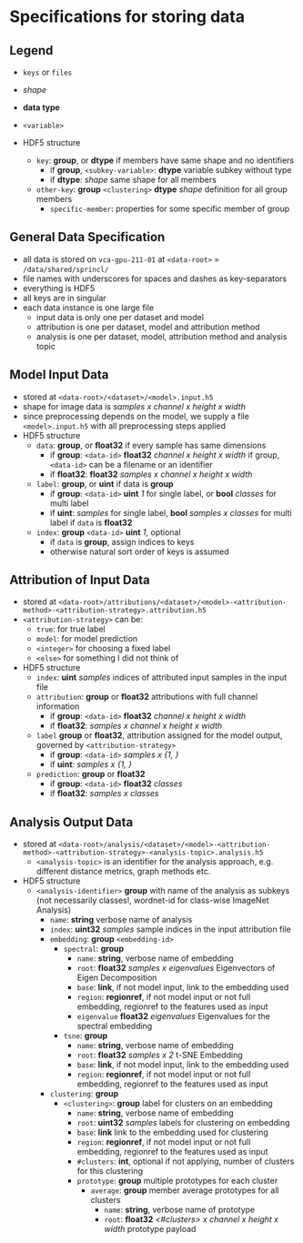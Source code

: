 # Specifications for storing data

## Legend

- `keys` or `files`
- *shape*
- **data type**
- `<variable>`

- HDF5 structure
  - `key`: **group**, or **dtype** if members have same shape and no identifiers
    - if **group**, `<subkey-variable>`: **dtype** variable subkey without type
    - if **dtype**: *shape* same shape for all members
  - `other-key`: **group** `<clustering>` **dtype** *shape* definition for all group members
    - `specific-member`: properties for some specific member of group

## General Data Specification

- all data is stored on `vca-gpu-211-01` at `<data-root>` = `/data/shared/sprincl/`
- file names with underscores for spaces and dashes as key-separators
- everything is HDF5
- all keys are in singular
- each data instance is one large file
  - input data is only one per dataset and model
  - attribution is one per dataset, model and attribution method
  - analysis is one per dataset, model, attribution method and analysis topic

## Model Input Data

- stored at `<data-root>/<dataset>/<model>.input.h5`
- shape for image data is *samples x channel x height x width*
- since preprocessing depends on the model, we supply a file `<model>.input.h5` with all preprocessing steps applied
- HDF5 structure
  - `data`: **group**, or **float32** if every sample has same dimensions
    - if **group**: `<data-id>` **float32** *channel x height x width* if group, `<data-id>` can be a filename or an identifier
    - if **float32**: **float32** *samples x channel x height x width*
  - `label`: **group**, or **uint** if data is **group**
    - if **group**: `<data-id>` **uint** *1* for single label, or **bool** *classes* for multi label
    - if **uint**: *samples* for single label, **bool** *samples x classes* for multi label if `data` is **float32**
  - `index`: **group** `<data-id>` **uint** *1*, optional
    - if `data` is **group**, assign indices to keys
    - otherwise natural sort order of keys is assumed

## Attribution of Input Data

- stored at `<data-root>/attributions/<dataset>/<model>-<attribution-method>-<attribution-strategy>.attribution.h5`
- `<attribution-strategy>` can be:
  - `true`: for true label
  - `model`: for model prediction
  - `<integer>` for choosing a fixed label
  - `<else>` for something I did not think of
- HDF5 structure
  - `index`: **uint** *samples* indices of attributed input samples in the input file
  - `attribution`: **group** or **float32** attributions with full channel information
    - if **group**: `<data-id>` **float32** *channel x height x width*
    - if **float32**: *samples x channel x height x width*
  - `label` **group** or **float32**, attribution assigned for the model output, governed by `<attribution-strategy>`
    - if **group**: `<data-id>` *samples x {1, <classes>}*
    - if **uint**: *samples x {1, <classes>}*
  - `prediction`: **group** or **float32**
    - if **group**: `<data-id>` **float32** *classes*
    - if **float32**: *samples x classes*

## Analysis Output Data

- stored at `<data-root>/analysis/<dataset>/<model>-<attribution-method>-<attribution-strategy>-<analysis-topic>.analysis.h5`
  - `<analysis-topic>` is an identifier for the analysis approach, e.g. different distance metrics, graph methods etc.
- HDF5 structure
  - `<analysis-identifier>` **group** with name of the analysis as subkeys (not necessarily classes!, wordnet-id for class-wise ImageNet Analysis)
    - `name`: **string** verbose name of analysis
    - `index`: **uint32** *samples* sample indices in the input attribution file
    - `embedding`: **group** `<embedding-id>`
      - `spectral`: **group**
        - `name`: **string**, verbose name of embedding
        - `root`: **float32** *samples x eigenvalues* Eigenvectors of Eigen Decomposition
        - `base`: **link**, if not model input, link to the embedding used
        - `region`: **regionref**, if not model input or not full embedding, regionref to the features used as input
        - `eigenvalue` **float32** *eigenvalues* Eigenvalues for the spectral embedding
      - `tsne`: **group**
        - `name`: **string**, verbose name of embedding
        - `root`: **float32** *samples x 2* t-SNE Embedding
        - `base`: **link**, if not model input, link to the embedding used
        - `region`: **regionref**, if not model input or not full embedding, regionref to the features used as input
    - `clustering`: **group**
      - `<clustering>`: **group** label for clusters on an embedding
        - `name`: **string**, verbose name of embedding
        - `root`: **uint32** *samples* labels for clustering on embedding
        - `base`: **link** link to the embedding used for clustering
        - `region`: **regionref**, if not model input or not full embedding, regionref to the features used as input
        - `#clusters`: **int**, optional if not applying, number of clusters for this clustering
        - `prototype`: **group** multiple prototypes for each cluster
          - `average`: **group** member average prototypes for all clusters
            - `name`: **string**, verbose name of prototype
            - `root`: **float32** *<#clusters> x channel x height x width* prototype payload
